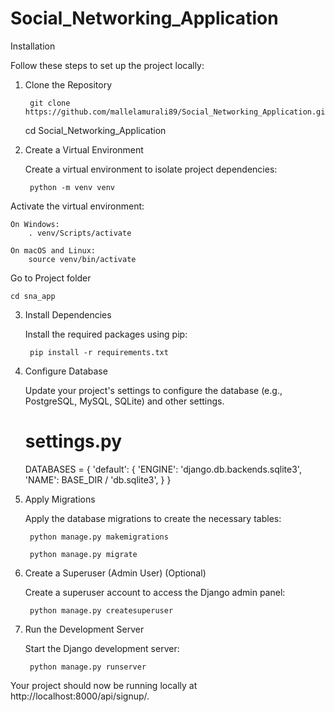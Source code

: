 # Social_Networking_Application

Installation

Follow these steps to set up the project locally:

1. Clone the Repository

        git clone https://github.com/mallelamurali89/Social_Networking_Application.git

    cd Social_Networking_Application

2. Create a Virtual Environment

    Create a virtual environment to isolate project dependencies:

        python -m venv venv

Activate the virtual environment:

    On Windows:
        . venv/Scripts/activate

    On macOS and Linux:
        source venv/bin/activate

Go to Project folder

    cd sna_app

3. Install Dependencies

    Install the required packages using pip:

        pip install -r requirements.txt

4. Configure Database

    Update your project's settings to configure the database (e.g., PostgreSQL, MySQL, SQLite) and other settings.

    # settings.py

    DATABASES = {
        'default': {
            'ENGINE': 'django.db.backends.sqlite3',
            'NAME': BASE_DIR / 'db.sqlite3',
        }
    }

5. Apply Migrations

    Apply the database migrations to create the necessary tables:

        python manage.py makemigrations

        python manage.py migrate

6. Create a Superuser (Admin User) (Optional)

    Create a superuser account to access the Django admin panel:

        python manage.py createsuperuser

7. Run the Development Server

    Start the Django development server:

        python manage.py runserver

Your project should now be running locally at http://localhost:8000/api/signup/.



